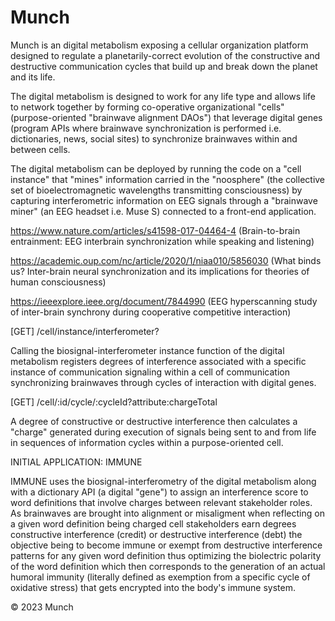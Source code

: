 <!-- Comment -->

# Munch

Munch is an digital metabolism exposing a cellular organization platform designed to regulate a planetarily-correct evolution of the constructive and destructive communication cycles that build up and break down the planet and its life.

The digital metabolism is designed to work for any life type and allows life to network together by forming co-operative organizational "cells" (purpose-oriented "brainwave alignment DAOs") that leverage digital genes (program APIs where brainwave synchronization is performed i.e. dictionaries, news, social sites) to synchronize brainwaves within and between cells. 

The digital metabolism can be deployed by running the code on a "cell instance" that "mines" information carried in the "noosphere" (the collective set of bioelectromagnetic wavelengths transmitting consciousness) by capturing interferometric information on EEG signals through a "brainwave miner" (an EEG headset i.e. Muse S) connected to a front-end application.

https://www.nature.com/articles/s41598-017-04464-4 (Brain-to-brain entrainment: EEG interbrain synchronization while speaking and listening)

https://academic.oup.com/nc/article/2020/1/niaa010/5856030 (What binds us? Inter-brain neural synchronization and its implications for theories of human consciousness)

https://ieeexplore.ieee.org/document/7844990 (EEG hyperscanning study of inter-brain synchrony during cooperative competitive interaction)

[GET] /cell/instance/interferometer?

Calling the biosignal-interferometer instance function of the digital metabolism registers degrees of interference associated with a specific instance of communication signaling within a cell of communication synchronizing brainwaves through cycles of interaction with digital genes.

[GET] /cell/:id/cycle/:cycleId?attribute:chargeTotal

A degree of constructive or destructive interference then calculates a "charge" generated during execution of signals being sent to and from life in sequences of information cycles within a purpose-oriented cell.

INITIAL APPLICATION: IMMUNE

IMMUNE uses the biosignal-interferometry of the digital metabolism along with a dictionary API (a digital "gene") to assign an interference score to word definitions that involve charges between relevant stakeholder roles. As brainwaves are brought into alignment or misaligment when reflecting on a given word definition being charged cell stakeholders earn degrees constructive interference (credit) or destructive interference (debt) the objective being to become immune or exempt from destructive interference patterns for any given word definition thus optimizing the biolectric polarity of the word definition which then corresponds to the generation of an actual humoral immunity (literally defined as exemption from a specific cycle of oxidative stress) that gets encrypted into the body's immune system. 

© 2023 Munch 
